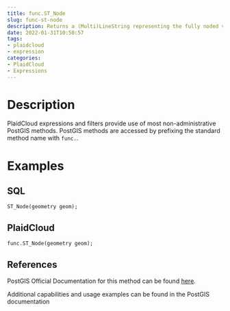```yaml
---
title: func.ST_Node
slug: func-st-node
description: Returns a (Multi)LineString representing the fully noded version of a collection of linestrings
date: 2022-01-31T10:50:57
tags:
- plaidcloud
- expression
categories:
- PlaidCloud
- Expressions
---
```



# Description


PlaidCloud expressions and filters provide use of most non-administrative PostGIS methods. PostGIS methods are accessed by prefixing the standard method name with `func.`.



# Examples


## SQL



```
ST_Node(geometry geom);
```


## PlaidCloud



```
func.ST_Node(geometry geom);
```


## References


PostGIS Official Documentation for this method can be found [here](https://postgis.net/docs/manual-3.1/ST_Node.html).



Additional capabilities and usage examples can be found in the PostGIS documentation

